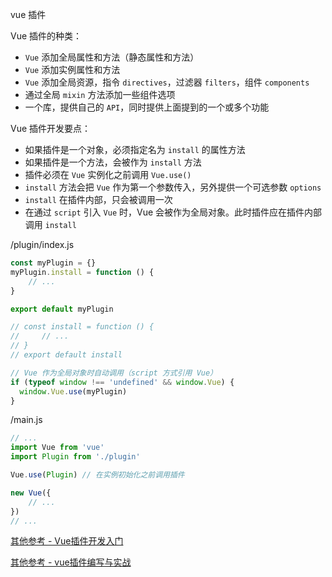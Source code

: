 vue 插件

Vue 插件的种类：
* `Vue` 添加全局属性和方法（静态属性和方法）
* `Vue` 添加实例属性和方法
* `Vue` 添加全局资源，指令 `directives`，过滤器 `filters`，组件 `components`
* 通过全局 `mixin` 方法添加一些组件选项
* 一个库，提供自己的 `API`，同时提供上面提到的一个或多个功能

Vue 插件开发要点：
* 如果插件是一个对象，必须指定名为 `install` 的属性方法
* 如果插件是一个方法，会被作为 `install` 方法
* 插件必须在 `Vue` 实例化之前调用 `Vue.use()`
* `install` 方法会把 `Vue` 作为第一个参数传入，另外提供一个可选参数 `options`
* `install` 在插件内部，只会被调用一次
* 在通过 `script` 引入 `Vue` 时，Vue 会被作为全局对象。此时插件应在插件内部调用 `install`

/plugin/index.js
```js
const myPlugin = {}
myPlugin.install = function () {
    // ...
}

export default myPlugin

// const install = function () {
//     // ...
// }
// export default install

// Vue 作为全局对象时自动调用（script 方式引用 Vue）
if (typeof window !== 'undefined' && window.Vue) {
  window.Vue.use(myPlugin)
}
```

/main.js
```js
// ...
import Vue from 'vue'
import Plugin from './plugin'

Vue.use(Plugin) // 在实例初始化之前调用插件

new Vue({
    // ...
})
// ...
```

[其他参考 - Vue插件开发入门](https://www.cnblogs.com/libin-1/p/6254390.html)

[其他参考 - vue插件编写与实战](https://www.cnblogs.com/luozhihao/p/7414419.html)
